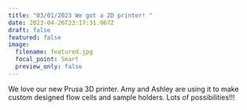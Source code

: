 ```yaml
---
title: "03/01/2023 We got a 2D printer! "
date: 2023-04-26T23:17:31.967Z
draft: false
featured: false
image:
  filename: featured.jpg
  focal_point: Smart
  preview_only: false
---
```

W﻿e love our new Prusa 3D printer. Amy and Ashley are using it to make custom designed flow cells and sample holders. Lots of possibilities!!!